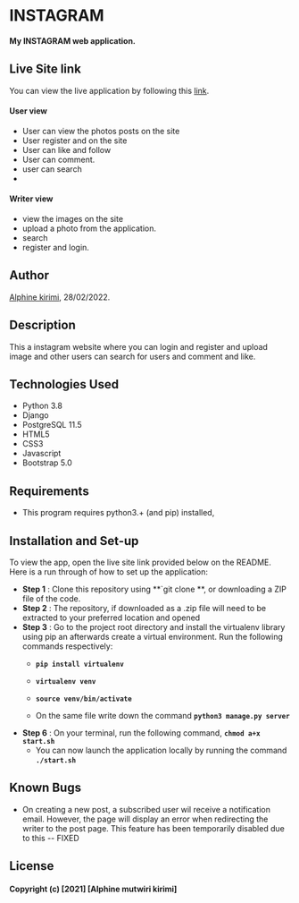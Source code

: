 # INSTAGRAM

####  My INSTAGRAM web application.

## Live Site link
You can view the live application by following this [link]().

####  User view
* User can view the photos posts on the site
* User register and on the site
* User can like and follow
* User can comment.
* user can search 
* 


####  Writer view
* view the images on the site
* upload a photo from the application.
* search
* register and login.


## Author
[Alphine kirimi](https://github.alphine3900), 28/02/2022.

## Description
This a instagram website where you can login and register and upload image and other users can search for users and comment and like.

## Technologies Used
* Python 3.8
* Django 
* PostgreSQL 11.5
* HTML5  
* CSS3
* Javascript
* Bootstrap 5.0

## Requirements
* This program requires python3.+ (and pip) installed,

## Installation and Set-up
To view the app, open the live site link provided below on the README.
Here is a run through of how to set up the application:
* **Step 1** : Clone this repository using **`git clone **, or downloading a ZIP file of the code.
* **Step 2** : The repository, if downloaded as a .zip file will need to be extracted to your preferred location and opened
* **Step 3** : Go to the project root directory and install the virtualenv library using pip an afterwards create a virtual environment. Run the following commands respectively:
    * **`pip install virtualenv`**
    * **`virtualenv venv`**
    * **`source venv/bin/activate`**
        
    * On the same file write down the command **`python3 manage.py server`** 
* **Step 6** : On your terminal, run the following command, **`chmod a+x start.sh`**
    * You can now launch the application locally by running the command **`./start.sh`** 
    


## Known Bugs
* On creating a new post, a subscribed user wil receive a notification email. However, the page will display an error when redirecting the writer to the post page. This feature has been temporarily disabled due to this -- FIXED


## License
#### Copyright (c) [2021] [Alphine mutwiri kirimi]